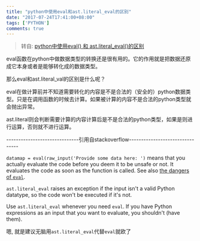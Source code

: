 ```yaml
---
title: "python中使用eval和ast.literal_eval的区别"
date: "2017-07-24T17:41:00+08:00"
tags: ['PYTHON']
comments: true
---
```



> 转自: [python中使用eval() 和 ast.literal_eval()的区别](http://blog.csdn.net/yisuowushinian/article/details/45644299)

eval函数在python中做数据类型的转换还是很有用的。它的作用就是把数据还原成它本身或者是能够转化成的数据类型。

那么eval和ast.literal_val的区别是什么呢？

eval在做计算前并不知道需要转化的内容是不是合法的（安全的）python数据类型。只是在调用函数的时候去计算。如果被计算的内容不是合法的python类型就会抛出异常。

ast.literal则会判断需要计算的内容计算后是不是合法的python类型，如果是则进行运算，否则就不进行运算。

------------------------------引用自stackoverflow--------------------------------

`datamap = eval(raw_input('Provide some data here: ')` means that you actually evaluate the code before you deem it to be unsafe or not. It evaluates the code as soon as the function is called. See also [the dangers of `eval`](http://nedbatchelder.com/blog/201206/eval_really_is_dangerous.html).

`ast.literal_eval` raises an exception if the input isn't a valid Python datatype, so the code won't be executed if it's not.

Use `ast.literal_eval` whenever you need `eval`. If you have Python expressions as an input that you want to evaluate, you shouldn't (have them).

嗯, 就是建议无脑用`ast.literal_eval`代替`eval`就欧了
